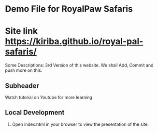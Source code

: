# Demo File for RoyalPaw Safaris 

# Site link https://kiriba.github.io/royal-pal-safaris/

Some Descriptions: 3rd Version of this website. We shall Add, Commit and push more on this.

## Subheader 

Watch tutorial on Youtube for more learning

## Local Development 
1. Open index.html in your browser to view the presentation of the site.  


